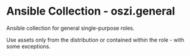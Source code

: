 # Ansible Collection - oszi.general

Ansible collection for general single-purpose roles.

Use assets only from the distribution or contained within the role - with some exceptions.
